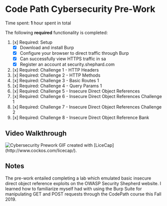 # Code Path Cybersecurity Pre-Work 

Time spent: **1** hour spent in total 


The following  **required** functionality is completed:

1. [x]  Required: Setup 
    -  [x]  Download and install Burp
    -  [x]  Configure your browser to direct traffic through Burp
    -  [x]  Can successfully view HTTPS traffic in sa
    -  [x]  Register an account at security.shephard.com
  
2. [x]  Required: Challenge 1 - HTTP Headers
3. [x]  Required: Challenge 2 - HTTP Methods
4. [x]  Required: Challenge 3 - Basic Routes 1
5. [x]  Required: Challenge 4 - Query Params 1
6. [x]  Required: Challenge 5 - Insecure Direct Object References
7. [x]  Required: Challenge 6 - Insecure Direct Object References Challenge 1
8. [x]  Required: Challenge 7 - Insecure Direct Object References Challenge 2 
9. [x]  Required: Challenge 8 - Insecure Direct Object Reference Bank

## Video Walkthrough

<img src='https://imgur.com/Wu4rQRV.gif' title='Cybersecurity Prework' width='' alt='Cybersecurity Prework'/>
GIF created with [LiceCap] (http://www.cockos.com/licecap/).


## Notes

The pre-work entailed completing a lab which emulated basic insecure direct object reference exploits on the OWASP Security Shepherd website. I learned how to familiarize myself  had with using the Burp Suite for manipulating GET and POST requests through the CodePath course this Fall 2019.
